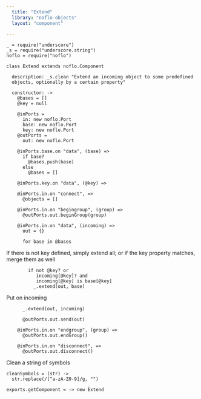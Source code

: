 ```yaml
---
  title: "Extend"
  library: "noflo-objects"
  layout: "component"

---
```


    _ = require("underscore")
    _s = require("underscore.string")
    noflo = require("noflo")
    
    class Extend extends noflo.Component
    
      description: _s.clean "Extend an incoming object to some predefined
      objects, optionally by a certain property"
    
      constructor: ->
        @bases = []
        @key = null
    
        @inPorts =
          in: new noflo.Port
          base: new noflo.Port
          key: new noflo.Port
        @outPorts =
          out: new noflo.Port
    
        @inPorts.base.on "data", (base) =>
          if base?
            @bases.push(base)
          else
            @bases = []
    
        @inPorts.key.on "data", (@key) =>
    
        @inPorts.in.on "connect", =>
          @objects = []
    
        @inPorts.in.on "begingroup", (group) =>
          @outPorts.out.beginGroup(group)
    
        @inPorts.in.on "data", (incoming) =>
          out = {}
    
          for base in @bases

If there is not key defined, simply extend all; or if the key
property matches, merge them as well

            if not @key? or
               incoming[@key]? and
               incoming[@key] is base[@key]
              _.extend(out, base)
    

Put on incoming

          _.extend(out, incoming)
    
          @outPorts.out.send(out)
    
        @inPorts.in.on "endgroup", (group) =>
          @outPorts.out.endGroup()
    
        @inPorts.in.on "disconnect", =>
          @outPorts.out.disconnect()
    

Clean a string of symbols

    cleanSymbols = (str) ->
      str.replace(/[^a-zA-Z0-9]/g, "")
    
    exports.getComponent = -> new Extend
    
